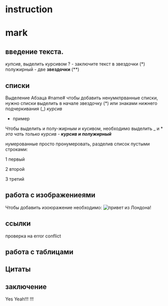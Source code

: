 # instruction
# mark

## введение текста. 
*купсив*, выделить курсивом ? - заключите текст в звездочки (*)
полужирный - две **звездочки** (**)
## списки
Выделение Абзаца #name#
чтобы добавить ненумкпрванные списки, нужно
списки выделить в начале звездочку (*) или знаками нижнего подчеркивания (_)  _курсив_
* пример

Чтобы выделить и полу-жирным и кусивом, необходимо выделить _ и *
_эта чать только курсив - **курсив и полужирный**_ 
 
нумерованные просто пронумеровать, разделив список пустыми строками:

1 первый

2 второй

3 третий

## работа с изображениеями
Чтобы добавить изоюражение необходимо:
![привет из Лондона!](arsenal.jpg)

## ссылки

проверка на error
conflict 

## работа с таблицами

## Цитаты

## заключение
Yes
Yeah!!!
!!!